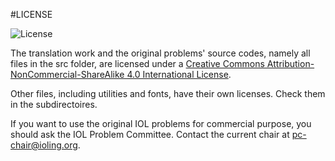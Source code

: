 #LICENSE

![License](http://i.creativecommons.org/l/by-nc-sa/4.0/88x31.png)

The translation work and the original problems' source codes, namely all files in the src folder, are licensed under a [Creative Commons Attribution-NonCommercial-ShareAlike 4.0 International License](http://creativecommons.org/licenses/by-nc-sa/4.0/).

Other files, including utilities and fonts, have their own licenses. Check them in the subdirectoires.

If you want to use the original IOL problems for commercial purpose, you should ask the IOL Problem Committee. Contact the current chair at <pc-chair@ioling.org>.
